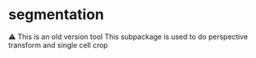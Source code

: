 # segmentation

:warning: This is an old version tool
This subpackage is used to do perspective transform and single cell crop

